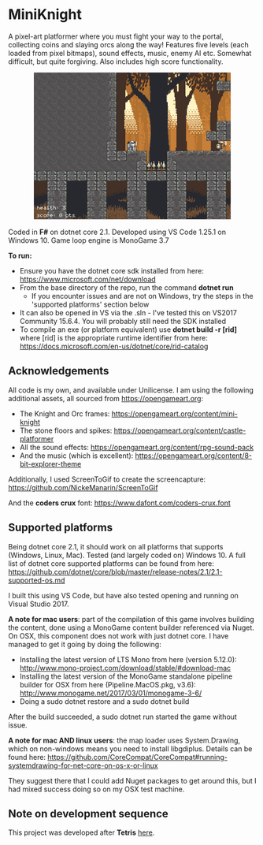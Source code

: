 # MiniKnight

A pixel-art platformer where you must fight your way to the portal, collecting coins and slaying orcs along the way! Features five levels (each loaded from pixel bitmaps), sound effects, music, enemy AI etc. Somewhat difficult, but quite forgiving. Also includes high score functionality.

<p align="center">
    <img alt="demo capture gif" src="./screencapture.gif">
</p>

Coded in __F#__ on dotnet core 2.1. Developed using VS Code 1.25.1 on Windows 10. Game loop engine is MonoGame 3.7

__To run:__

- Ensure you have the dotnet core sdk installed from here: <https://www.microsoft.com/net/download>
- From the base directory of the repo, run the command __dotnet run__
    - If you encounter issues and are not on Windows, try the steps in the 'supported platforms' section below
- It can also be opened in VS via the .sln - I've tested this on VS2017 Community 15.6.4. You will probably still need the SDK installed
- To compile an exe (or platform equivalent) use __dotnet build -r [rid]__ where [rid] is the appropriate runtime identifier from here: <https://docs.microsoft.com/en-us/dotnet/core/rid-catalog>

## Acknowledgements

All code is my own, and available under Unilicense. I am using the following additional assets, all sourced from <https://opengameart.org>:

- The Knight and Orc frames: <https://opengameart.org/content/mini-knight>
- The stone floors and spikes: <https://opengameart.org/content/castle-platformer>
- All the sound effects: <https://opengameart.org/content/rpg-sound-pack>
- And the music (which is excellent): <https://opengameart.org/content/8-bit-explorer-theme>

Additionally, I used ScreenToGif to create the screencapture: <https://github.com/NickeManarin/ScreenToGif>

And the __coders crux__ font: <https://www.dafont.com/coders-crux.font>

## Supported platforms

Being dotnet core 2.1, it should work on all platforms that supports (Windows, Linux, Mac). Tested (and largely coded on) Windows 10. A full list of dotnet core supported platforms can be found from here: <https://github.com/dotnet/core/blob/master/release-notes/2.1/2.1-supported-os.md>

I built this using VS Code, but have also tested opening and running on Visual Studio 2017.

__A note for mac users__: part of the compilation of this game involves building the content, done using a MonoGame content builder referenced via Nuget. On OSX, this component does not work with just dotnet core. I have managed to get it going by doing the following:

- Installing the latest version of LTS Mono from here (version 5.12.0): <http://www.mono-project.com/download/stable/#download-mac>
- Installing the latest version of the MonoGame standalone pipeline builder for OSX from here (Pipeline.MacOS.pkg, v3.6): <http://www.monogame.net/2017/03/01/monogame-3-6/>
- Doing a sudo dotnet restore and a sudo dotnet build

After the build succeeded, a sudo dotnet run started the game without issue.

__A note for mac AND linux users__: the map loader uses System.Drawing, which on non-windows means you need to install libgdiplus. Details can be found here: <https://github.com/CoreCompat/CoreCompat#running-systemdrawing-for-net-core-on-os-x-or-linux>

They suggest there that I could add Nuget packages to get around this, but I had mixed success doing so on my OSX test machine.

## Note on development sequence

This project was developed after __Tetris__ [here](https://github.com/ChrisPritchard/Tetris).